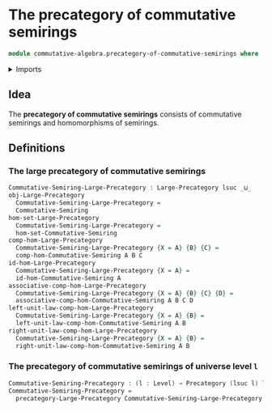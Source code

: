# The precategory of commutative semirings

```agda
module commutative-algebra.precategory-of-commutative-semirings where
```

<details><summary>Imports</summary>

```agda
open import category-theory.large-precategories
open import category-theory.precategories

open import commutative-algebra.commutative-semirings
open import commutative-algebra.homomorphisms-commutative-semirings

open import foundation.universe-levels
```

</details>

## Idea

The **precategory of commutative semirings** consists of commutative semirings
and homomorphisms of semirings.

## Definitions

### The large precategory of commutative semirings

```agda
Commutative-Semiring-Large-Precategory : Large-Precategory lsuc _⊔_
obj-Large-Precategory
  Commutative-Semiring-Large-Precategory =
  Commutative-Semiring
hom-set-Large-Precategory
  Commutative-Semiring-Large-Precategory =
  hom-set-Commutative-Semiring
comp-hom-Large-Precategory
  Commutative-Semiring-Large-Precategory {X = A} {B} {C} =
  comp-hom-Commutative-Semiring A B C
id-hom-Large-Precategory
  Commutative-Semiring-Large-Precategory {X = A} =
  id-hom-Commutative-Semiring A
associative-comp-hom-Large-Precategory
  Commutative-Semiring-Large-Precategory {X = A} {B} {C} {D} =
  associative-comp-hom-Commutative-Semiring A B C D
left-unit-law-comp-hom-Large-Precategory
  Commutative-Semiring-Large-Precategory {X = A} {B} =
  left-unit-law-comp-hom-Commutative-Semiring A B
right-unit-law-comp-hom-Large-Precategory
  Commutative-Semiring-Large-Precategory {X = A} {B} =
  right-unit-law-comp-hom-Commutative-Semiring A B
```

### The precategory of commutative semirings of universe level `l`

```agda
Commutative-Semiring-Precategory : (l : Level) → Precategory (lsuc l) l
Commutative-Semiring-Precategory =
  precategory-Large-Precategory Commutative-Semiring-Large-Precategory
```
